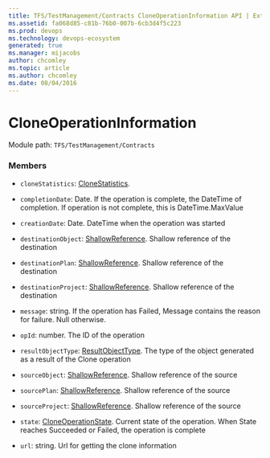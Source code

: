 ```yaml
---
title: TFS/TestManagement/Contracts CloneOperationInformation API | Extensions for Azure DevOps Services
ms.assetid: fa068d85-c81b-76b0-007b-6cb3d4f5c223
ms.prod: devops
ms.technology: devops-ecosystem
generated: true
ms.manager: mijacobs
author: chcomley
ms.topic: article
ms.author: chcomley
ms.date: 08/04/2016
---
```


# CloneOperationInformation

Module path: `TFS/TestManagement/Contracts`


### Members

* `cloneStatistics`: [CloneStatistics](../../../TFS/TestManagement/Contracts/CloneStatistics.md). 

* `completionDate`: Date. If the operation is complete, the DateTime of completion. If operation is not complete, this is DateTime.MaxValue

* `creationDate`: Date. DateTime when the operation was started

* `destinationObject`: [ShallowReference](../../../TFS/TestManagement/Contracts/ShallowReference.md). Shallow reference of the destination

* `destinationPlan`: [ShallowReference](../../../TFS/TestManagement/Contracts/ShallowReference.md). Shallow reference of the destination

* `destinationProject`: [ShallowReference](../../../TFS/TestManagement/Contracts/ShallowReference.md). Shallow reference of the destination

* `message`: string. If the operation has Failed, Message contains the reason for failure. Null otherwise.

* `opId`: number. The ID of the operation

* `resultObjectType`: [ResultObjectType](../../../TFS/TestManagement/Contracts/ResultObjectType.md). The type of the object generated as a result of the Clone operation

* `sourceObject`: [ShallowReference](../../../TFS/TestManagement/Contracts/ShallowReference.md). Shallow reference of the source

* `sourcePlan`: [ShallowReference](../../../TFS/TestManagement/Contracts/ShallowReference.md). Shallow reference of the source

* `sourceProject`: [ShallowReference](../../../TFS/TestManagement/Contracts/ShallowReference.md). Shallow reference of the source

* `state`: [CloneOperationState](../../../TFS/TestManagement/Contracts/CloneOperationState.md). Current state of the operation. When State reaches Succeeded or Failed, the operation is complete

* `url`: string. Url for getting the clone information

